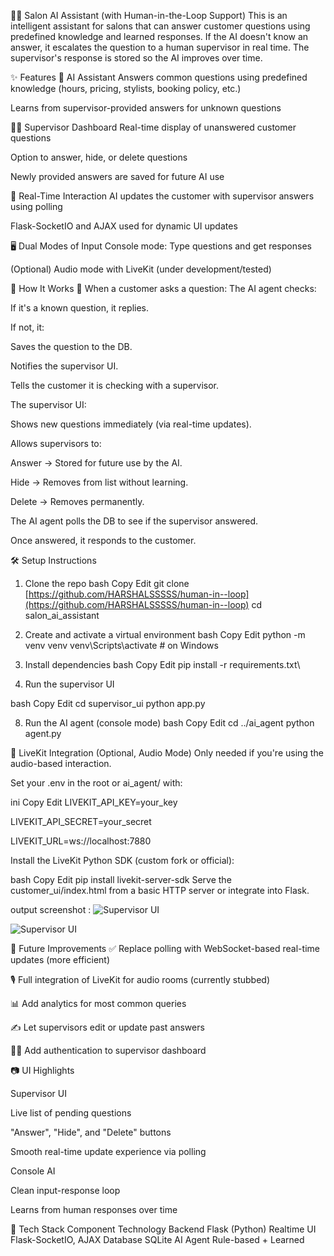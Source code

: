 💇‍♀️ Salon AI Assistant (with Human-in-the-Loop Support)
This is an intelligent assistant for salons that can answer customer questions using predefined knowledge and learned responses. If the AI doesn't know an answer, it escalates the question to a human supervisor in real time. The supervisor's response is stored so the AI improves over time.

✨ Features
🧠 AI Assistant
Answers common questions using predefined knowledge (hours, pricing, stylists, booking policy, etc.)

Learns from supervisor-provided answers for unknown questions

🧑‍💼 Supervisor Dashboard
Real-time display of unanswered customer questions

Option to answer, hide, or delete questions

Newly provided answers are saved for future AI use

🔁 Real-Time Interaction
AI updates the customer with supervisor answers using polling

Flask-SocketIO and AJAX used for dynamic UI updates

🖥️ Dual Modes of Input
Console mode: Type questions and get responses

(Optional) Audio mode with LiveKit (under development/tested)


🚀 How It Works
🤖 When a customer asks a question:
The AI agent checks:

If it's a known question, it replies.

If not, it:

Saves the question to the DB.

Notifies the supervisor UI.

Tells the customer it is checking with a supervisor.

The supervisor UI:

Shows new questions immediately (via real-time updates).

Allows supervisors to:

Answer → Stored for future use by the AI.

Hide → Removes from list without learning.

Delete → Removes permanently.

The AI agent polls the DB to see if the supervisor answered.

Once answered, it responds to the customer.

🛠️ Setup Instructions
1. Clone the repo
bash
Copy
Edit
git clone [https://github.com/HARSHALSSSSS/human-in--loop](https://github.com/HARSHALSSSSS/human-in--loop)
cd salon_ai_assistant

3. Create and activate a virtual environment
bash
Copy
Edit
python -m venv venv
venv\Scripts\activate  # on Windows

5. Install dependencies
bash
Copy
Edit
pip install -r requirements.txt\

7. Run the supervisor UI
 
bash
Copy
Edit
cd supervisor_ui
python app.py

8. Run the AI agent (console mode)
bash
Copy
Edit
cd ../ai_agent
python agent.py

🔐 LiveKit Integration (Optional, Audio Mode)
Only needed if you're using the audio-based interaction.

Set your .env in the root or ai_agent/ with:

ini
Copy
Edit
LIVEKIT_API_KEY=your_key

LIVEKIT_API_SECRET=your_secret

LIVEKIT_URL=ws://localhost:7880

Install the LiveKit Python SDK (custom fork or official):

bash
Copy
Edit
pip install livekit-server-sdk
Serve the customer_ui/index.html from a basic HTTP server or integrate into Flask.

output screenshot :  ![Supervisor UI](images/supervisor_ui_screenshot.png)

![Supervisor UI](images/supervisor_ui_screenshot.png)

🔮 Future Improvements
✅ Replace polling with WebSocket-based real-time updates (more efficient)

🎙️ Full integration of LiveKit for audio rooms (currently stubbed)

📊 Add analytics for most common queries

✍️ Let supervisors edit or update past answers

🧑‍💻 Add authentication to supervisor dashboard


📷 UI Highlights

Supervisor UI

Live list of pending questions

"Answer", "Hide", and "Delete" buttons


Smooth real-time update experience via polling


Console AI


Clean input-response loop

Learns from human responses over time

🧠 Tech Stack
Component	Technology
Backend	Flask (Python)
Realtime UI	Flask-SocketIO, AJAX
Database	SQLite
AI Agent	Rule-based + Learned
